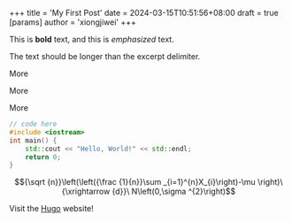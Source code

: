 +++
title = 'My First Post'
date = 2024-03-15T10:51:56+08:00
draft = true
[params]
  author = 'xiongjiwei'
+++

This is **bold** text, and this is *emphasized* text.

The text should be longer than the excerpt delimiter.

More

More

More

```c++
// code here
#include <iostream>
int main() {
    std::cout << "Hello, World!" << std::endl;
    return 0;
}
```

$${\sqrt {n}}\left(\left({\frac {1}{n}}\sum _{i=1}^{n}X_{i}\right)-\mu \right)\ {\xrightarrow {d}}\ N\left(0,\sigma ^{2}\right)$$

Visit the [Hugo](https://gohugo.io) website!